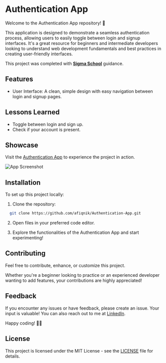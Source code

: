 
# Authentication App

Welcome to the Authentication App repository! 🚀

This application is designed to demonstrate a seamless authentication process, allowing users to easily toggle between login and signup interfaces. It's a great resource for beginners and intermediate developers looking to understand web development fundamentals and best practices in creating user-friendly interfaces.

This project was completed with [**Sigma School**](https://www.linkedin.com/company/sigma-school/) guidance.


## Features

- User Interface: A clean, simple design with easy navigation between login and signup pages.


## Lessons Learned

- Toggle between login and sign up.
- Check if your account is present.


## Showcase

Visit the [Authentication App](https://afiqnik.github.io/Authentication-App/) to experience the project in action.

![App Screenshot](https://private-user-images.githubusercontent.com/117086130/300259057-e67d9c58-c5ae-4fee-9d23-98f30d84f13a.PNG?jwt=eyJhbGciOiJIUzI1NiIsInR5cCI6IkpXVCJ9.eyJpc3MiOiJnaXRodWIuY29tIiwiYXVkIjoicmF3LmdpdGh1YnVzZXJjb250ZW50LmNvbSIsImtleSI6ImtleTUiLCJleHAiOjE3MDY0NDIyNjYsIm5iZiI6MTcwNjQ0MTk2NiwicGF0aCI6Ii8xMTcwODYxMzAvMzAwMjU5MDU3LWU2N2Q5YzU4LWM1YWUtNGZlZS05ZDIzLTk4ZjMwZDg0ZjEzYS5QTkc_WC1BbXotQWxnb3JpdGhtPUFXUzQtSE1BQy1TSEEyNTYmWC1BbXotQ3JlZGVudGlhbD1BS0lBVkNPRFlMU0E1M1BRSzRaQSUyRjIwMjQwMTI4JTJGdXMtZWFzdC0xJTJGczMlMkZhd3M0X3JlcXVlc3QmWC1BbXotRGF0ZT0yMDI0MDEyOFQxMTM5MjZaJlgtQW16LUV4cGlyZXM9MzAwJlgtQW16LVNpZ25hdHVyZT04MWZhOWEyOGU0MGEzMzFmMjVhNjJkODIxOGM1YTkwZWQ2ZjZjZTZmZDkzOTZiMDlhMzVmOWU5MDM2ODZhZTc4JlgtQW16LVNpZ25lZEhlYWRlcnM9aG9zdCZhY3Rvcl9pZD0wJmtleV9pZD0wJnJlcG9faWQ9MCJ9.B7wh87lwfFkfOvq8ha9qJys-07Wn3hcTjb0nDiUxWqU)


## Installation

To set up this project locally:

1. Clone the repository:
```bash
  git clone https://github.com/afiqnik/Authentication-App.git
```

2. Open files in your preferred code editor.

3. Explore the functionalities of the Authentication App and start experimenting!


## Contributing

Feel free to contribute, enhance, or customize this project.

Whether you're a beginner looking to practice or an experienced developer wanting to add features, your contributions are highly appreciated!


## Feedback

If you encounter any issues or have feedback, please create an issue. Your input is valuable! You can also reach out to me at [LinkedIn](https://www.linkedin.com/in/nik-muhammad-afiq/).

Happy coding! 🚀🌐


## License

This project is licensed under the MIT License - see the [LICENSE](https://choosealicense.com/licenses/mit/) file for details.


